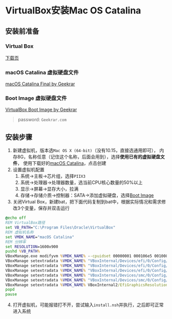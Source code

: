 # VirtualBox安装Mac OS Catalina

## 安装前准备

### Virtual Box

[下载页](https://www.virtualbox.org/wiki/Downloads)

### macOS Catalina 虚拟硬盘文件

[macOS Catalina Final by Geekrar](https://drive.google.com/drive/folders/1Odu1gu4cdMU0HNw8QztrR_fvYlmcNSLt)

### Boot Image 虚拟硬盘文件

[VirtualBox Boot Image by Geekrar](https://drive.google.com/drive/folders/1xcTmJOBc9dZQMySYgW_TNpjd2YY6WV0s)

> password: `Geekrar.com`

## 安装步骤

1. 新建虚拟机，版本选`Mac OS X (64-bit)`（没有10.15，直接选通用即可），
   内存8G，名称任意（记住这个名称，后面会用到），选择**使用已有的虚拟硬盘文件**，
   使用下载好的[macOS Catalina](#macos-catalina-虚拟硬盘文件)，点击创建
2. 设置虚拟机配置
   1. 系统->主板->芯片组，选择`PIIX3`
   2. 系统->处理器->处理器数量，选当前CPU核心数量的50%以上
   3. 显示->屏幕->显存大小，拉满
   4. 存储->存储介质->控制器：SATA->添加虚拟硬盘，选择[Boot Image](#boot-image-虚拟硬盘文件)
3. 关闭Virtual Box，新建bat，把下面代码复制到bat中，根据实际情况和需求修改3个变量，保存并双击运行
```bat
@echo off
REM VirtualBox路径
set VB_PATH="C:\Program Files\Oracle\VirtualBox"
REM 虚拟机名称
set VMDK_NAME="macOS Catalina"
REM 分辨率
set RESOLUTION=1600x900
pushd %VB_PATH%
VBoxManage.exe modifyvm %VMDK_NAME% --cpuidset 00000001 000106e5 00100800 0098e3fd bfebfbff
VBoxManage setextradata %VMDK_NAME% "VBoxInternal/Devices/efi/0/Config/DmiSystemProduct" "iMac11,3"
VBoxManage setextradata %VMDK_NAME% "VBoxInternal/Devices/efi/0/Config/DmiSystemVersion" "1.0"
VBoxManage setextradata %VMDK_NAME% "VBoxInternal/Devices/efi/0/Config/DmiBoardProduct" "Iloveapple"
VBoxManage setextradata %VMDK_NAME% "VBoxInternal/Devices/smc/0/Config/DeviceKey" "ourhardworkbythesewordsguardedpleasedontsteal(c)AppleComputerInc"
VBoxManage setextradata %VMDK_NAME% "VBoxInternal/Devices/smc/0/Config/GetKeyFromRealSMC" 1
VBoxManage setextradata %VMDK_NAME% VBoxInternal2/EfiGraphicsResolution %RESOLUTION%
popd
pause
```
4. 打开虚拟机，可能报错打不开，尝试输入`install.nsh`并执行，之后即可正常进入系统
